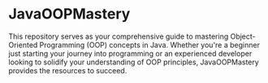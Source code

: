 # JavaOOPMastery
 This repository serves as your comprehensive guide to mastering Object-Oriented Programming (OOP) concepts in Java. Whether you're a beginner just starting your journey into programming or an experienced developer looking to solidify your understanding of OOP principles, JavaOOPMastery provides the resources to succeed.
